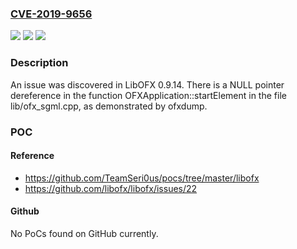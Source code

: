 ### [CVE-2019-9656](https://cve.mitre.org/cgi-bin/cvename.cgi?name=CVE-2019-9656)
![](https://img.shields.io/static/v1?label=Product&message=n%2Fa&color=blue)
![](https://img.shields.io/static/v1?label=Version&message=n%2Fa&color=blue)
![](https://img.shields.io/static/v1?label=Vulnerability&message=n%2Fa&color=brighgreen)

### Description

An issue was discovered in LibOFX 0.9.14. There is a NULL pointer dereference in the function OFXApplication::startElement in the file lib/ofx_sgml.cpp, as demonstrated by ofxdump.

### POC

#### Reference
- https://github.com/TeamSeri0us/pocs/tree/master/libofx
- https://github.com/libofx/libofx/issues/22

#### Github
No PoCs found on GitHub currently.

